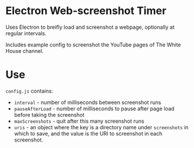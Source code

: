 # Electron Web-screenshot Timer

Uses Electron to breifly load and screenshot a webpage, optionally at regular intervals.

Includes example config to screenshot the YouTube pages of The White House channel.

# Use

`config.js` contains:

* `interval` - number of milliseconds between screenshot runs
* `pauseAfterLoad` - number of milliseconds to pause after page load before taking the screenshot
* `maxScreenshots` - quit after this many screenshot runs
* `uris` - an object where the key is a directory name under `screenshots` in which to save, and the value is the URI to screenshot in each screenshot.
